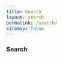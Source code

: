 ```yaml
---
title: Search
layout: search
permalink: /search/
sitemap: false
---
```


<h3 class="page-title animated fadeIn">Search</h3>
